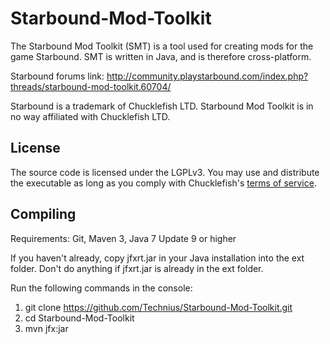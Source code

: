 Starbound-Mod-Toolkit
=====================

The Starbound Mod Toolkit (SMT) is a tool used for creating mods for the game Starbound. SMT is written in Java, and is therefore cross-platform.

Starbound forums link: http://community.playstarbound.com/index.php?threads/starbound-mod-toolkit.60704/

Starbound is a trademark of Chucklefish LTD. Starbound Mod Toolkit is in no way affiliated with Chucklefish LTD.

License
-------
The source code is licensed under the LGPLv3.  You may use and distribute the executable as long as you comply with Chucklefish's <a href="http://playstarbound.com/terms-of-service/">terms of service</a>.

Compiling
---------
Requirements: Git, Maven 3, Java 7 Update 9 or higher

If you haven't already, copy jfxrt.jar in your Java installation into the ext folder. Don't do anything if jfxrt.jar is already in the ext folder.

Run the following commands in the console:
  1. git clone https://github.com/Technius/Starbound-Mod-Toolkit.git
  2. cd Starbound-Mod-Toolkit
  2. mvn jfx:jar
